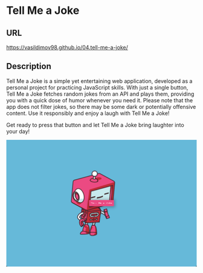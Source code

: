 # Tell Me a Joke

## URL

https://vasildimov98.github.io/04.tell-me-a-joke/

## Description

Tell Me a Joke is a simple yet entertaining web application, developed as a personal project for practicing JavaScript skills. With just a single button, Tell Me a Joke fetches random jokes from an API and plays them, providing you with a quick dose of humor whenever you need it. Please note that the app does not filter jokes, so there may be some dark or potentially offensive content. Use it responsibly and enjoy a laugh with Tell Me a Joke!

Get ready to press that button and let Tell Me a Joke bring laughter into your day!

![Tell Me a Joke](./img/tellmeajoke.png)
